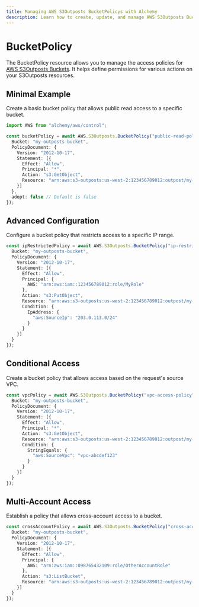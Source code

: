```yaml
---
title: Managing AWS S3Outposts BucketPolicys with Alchemy
description: Learn how to create, update, and manage AWS S3Outposts BucketPolicys using Alchemy Cloud Control.
---
```


# BucketPolicy

The BucketPolicy resource allows you to manage the access policies for [AWS S3Outposts Buckets](https://docs.aws.amazon.com/s3outposts/latest/userguide/). It helps define permissions for various actions on your S3Outposts resources.

## Minimal Example

Create a basic bucket policy that allows public read access to a specific bucket.

```ts
import AWS from "alchemy/aws/control";

const bucketPolicy = await AWS.S3Outposts.BucketPolicy("public-read-policy", {
  Bucket: "my-outposts-bucket",
  PolicyDocument: {
    Version: "2012-10-17",
    Statement: [{
      Effect: "Allow",
      Principal: "*",
      Action: "s3:GetObject",
      Resource: "arn:aws:s3-outposts:us-west-2:123456789012:outpost/my-outposts-bucket/*"
    }]
  },
  adopt: false // Default is false
});
```

## Advanced Configuration

Configure a bucket policy that restricts access to a specific IP range.

```ts
const ipRestrictedPolicy = await AWS.S3Outposts.BucketPolicy("ip-restricted-policy", {
  Bucket: "my-outposts-bucket",
  PolicyDocument: {
    Version: "2012-10-17",
    Statement: [{
      Effect: "Allow",
      Principal: {
        AWS: "arn:aws:iam::123456789012:role/MyRole"
      },
      Action: "s3:PutObject",
      Resource: "arn:aws:s3-outposts:us-west-2:123456789012:outpost/my-outposts-bucket/*",
      Condition: {
        IpAddress: {
          "aws:SourceIp": "203.0.113.0/24"
        }
      }
    }]
  }
});
```

## Conditional Access

Create a bucket policy that allows access based on the request's source VPC.

```ts
const vpcPolicy = await AWS.S3Outposts.BucketPolicy("vpc-access-policy", {
  Bucket: "my-outposts-bucket",
  PolicyDocument: {
    Version: "2012-10-17",
    Statement: [{
      Effect: "Allow",
      Principal: "*",
      Action: "s3:GetObject",
      Resource: "arn:aws:s3-outposts:us-west-2:123456789012:outpost/my-outposts-bucket/*",
      Condition: {
        StringEquals: {
          "aws:SourceVpc": "vpc-abcdef123"
        }
      }
    }]
  }
});
```

## Multi-Account Access

Establish a policy that allows cross-account access to a bucket.

```ts
const crossAccountPolicy = await AWS.S3Outposts.BucketPolicy("cross-account-policy", {
  Bucket: "my-outposts-bucket",
  PolicyDocument: {
    Version: "2012-10-17",
    Statement: [{
      Effect: "Allow",
      Principal: {
        AWS: "arn:aws:iam::098765432109:role/OtherAccountRole"
      },
      Action: "s3:ListBucket",
      Resource: "arn:aws:s3-outposts:us-west-2:123456789012:outpost/my-outposts-bucket"
    }]
  }
});
```